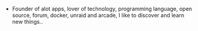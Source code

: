 - Founder of alot apps, lover of technology, programming language, open source, forum, docker, unraid and arcade, I like to discover and learn new things..
  <br>




























































































































































































































































































































































































































































































